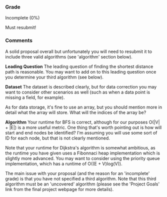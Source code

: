 ### Grade
Incomplete (0%)

Must resubmit!
### Comments
A solid proposal overall but unfortunately you will need to resubmit it to include three valid algorithms (see 'algorithm' section below).

**Leading Question**
The leading question of finding the shortest distance path is reasonable. You may want to add on to this leading question once you determine your third algorithm (see below).

**Dataset**
The dataset is described clearly, but for data correction you may want to consider other scenarios as well (such as when a data point is missing a field, for example). 

As for data storage, it's fine to use an array, but you should mention more in detail what the array will store. What will the indices of the array be? 

**Algorithm**
Your runtime for BFS is correct, although for our purposes O(|V| + |E|) is a more useful metric. One thing that's worth pointing out is how will start and end nodes be identified? I'm assuming you will use some sort of ID for each node, but that is not clearly mentioned.

Note that your runtime for Dijkstra's algorithm is somewhat ambitious, as the runtime you have given uses a Fibonnaci heap implementation which is slightly more advanced. You may want to consider using the priority queue implementation, which has a runtime of O((E + V)log(V)).

The main issue with  your proposal (and the reason for an 'incomplete' grade) is that you have not specified a third algorithm. Note that this third algorithm must be an 'uncovered' algorithm (please see the 'Project Goals' link from the final project webpage for more details).

